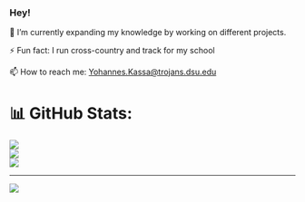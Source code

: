 ### Hey! 

<!--
**Kassa20/Kassa20** is a ✨ _special_ ✨ repository because its `README.md` (this file) appears on your GitHub profile.

Here are some ideas to get you started:

- 🔭 I’m currently working on ...
- 🌱 I’m currently learning ...
- 👯 I’m looking to collaborate on ...
- 🤔 I’m looking for help with ...
- 💬 Ask me about ...
- 📫 How to reach me: ...
- 😄 Pronouns: ...
- ⚡ Fun fact: ...
-->

🔭 I’m currently expanding my knowledge by working on different projects.
    
⚡ Fun fact: I run cross-country and track for my school 

📫 How to reach me: Yohannes.Kassa@trojans.dsu.edu



# 📊 GitHub Stats:
![](https://github-readme-stats.vercel.app/api?username=Kassa20&theme=dark&hide_border=false&include_all_commits=true&count_private=false)<br/>
![](https://github-readme-streak-stats.herokuapp.com/?user=Kassa20&theme=dark&hide_border=false)<br/>
![](https://github-readme-stats.vercel.app/api/top-langs/?username=Kassa20&theme=dark&hide_border=false&include_all_commits=true&count_private=false&layout=compact)

---
[![](https://visitcount.itsvg.in/api?id=Kassa20&icon=0&color=0)](https://visitcount.itsvg.in)

<!-- Proudly created with GPRM ( https://gprm.itsvg.in ) -->
